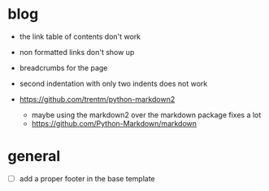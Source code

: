 
# blog

- the link table of contents don't work
- non formatted links don't show up

- breadcrumbs for the page
- second indentation with only two indents does not work

- https://github.com/trentm/python-markdown2
  - maybe using the markdown2 over the markdown package fixes a lot
  - https://github.com/Python-Markdown/markdown


# general

- [ ] add a proper footer in the base template